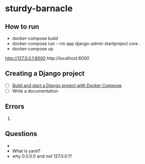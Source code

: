 # sturdy-barnacle


## How to run

- docker-compose build
- docker-compose run --rm app django-admin startproject core .
- docker-compose up

http://127.0.0.1:8000
http://localhost:8000


## Creating a Django project

- [ ]  [Build and start a Django project with Docker Compose](https://www.youtube.com/watch?v=aMqs_y6dZw4&list=PLOLrQ9Pn6cazCfL7v4CdaykNoWMQymM_C&index=2&pp=iAQB)
- [ ] Write a documentation

## Errors

1. 


## Questions

- 
- What is yaml?
- why 0.0.0.0 and not 127.0.0.1?
